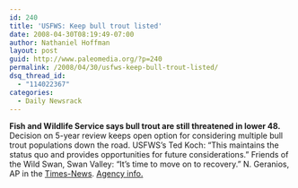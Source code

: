 ```yaml
---
id: 240
title: 'USFWS: Keep bull trout listed'
date: 2008-04-30T08:19:49-07:00
author: Nathaniel Hoffman
layout: post
guid: http://www.paleomedia.org/?p=240
permalink: /2008/04/30/usfws-keep-bull-trout-listed/
dsq_thread_id:
  - "114022367"
categories:
  - Daily Newsrack
---
```

**Fish and Wildlife Service says bull trout are still threatened in lower 48.** Decision on 5-year review keeps open option for considering multiple bull trout populations down the road. USFWS&#8217;s Ted Koch: &#8220;This maintains the status quo and provides opportunities for future considerations.&#8221; Friends of the Wild Swan, Swan Valley: &#8220;It&#8217;s time to move on to recovery.&#8221; N. Geranios, AP in the [Times-News](http://www.magicvalley.com/articles/2008/04/30/news/local_state/135790.txt). [Agency info.](http://www.fws.gov/pacific/bulltrout/5yrreview.html)